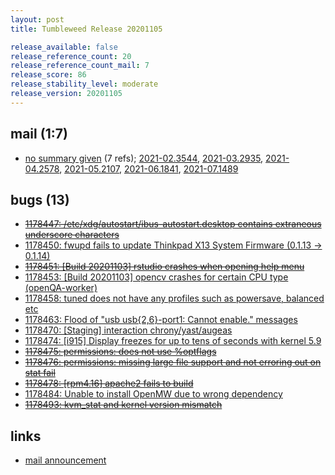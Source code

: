 ```yaml
---
layout: post
title: Tumbleweed Release 20201105

release_available: false
release_reference_count: 20
release_reference_count_mail: 7
release_score: 86
release_stability_level: moderate
release_version: 20201105
---
```


## mail (1:7)

- [no summary given](https://lists.opensuse.org/archives/list/factory@lists.opensuse.org/thread/RLJUBTMBIS6SXBOGET3HVIL4UZXLH7G7) (7 refs); [2021-02.3544](https://lists.opensuse.org/archives/list/factory@lists.opensuse.org/thread/RLJUBTMBIS6SXBOGET3HVIL4UZXLH7G7), [2021-03.2935](https://lists.opensuse.org/archives/list/factory@lists.opensuse.org/thread/RLJUBTMBIS6SXBOGET3HVIL4UZXLH7G7), [2021-04.2578](https://lists.opensuse.org/archives/list/factory@lists.opensuse.org/thread/RLJUBTMBIS6SXBOGET3HVIL4UZXLH7G7), [2021-05.2107](https://lists.opensuse.org/archives/list/factory@lists.opensuse.org/thread/RLJUBTMBIS6SXBOGET3HVIL4UZXLH7G7), [2021-06.1841](https://lists.opensuse.org/archives/list/factory@lists.opensuse.org/thread/RLJUBTMBIS6SXBOGET3HVIL4UZXLH7G7), [2021-07.1489](https://lists.opensuse.org/archives/list/factory@lists.opensuse.org/thread/RLJUBTMBIS6SXBOGET3HVIL4UZXLH7G7)

## bugs (13)

<!--more-->

- ~~[1178447: /etc/xdg/autostart/ibus-autostart.desktop contains extraneous underscore characters](https://bugzilla.opensuse.org/show_bug.cgi?id=1178447)~~
- [1178450: fwupd fails to update Thinkpad X13 System Firmware (0.1.13 → 0.1.14)](https://bugzilla.opensuse.org/show_bug.cgi?id=1178450)
- ~~[1178451: \[Build 20201103\] rstudio crashes when opening help menu](https://bugzilla.opensuse.org/show_bug.cgi?id=1178451)~~
- [1178453: \[Build 20201103\] opencv crashes for certain CPU type (openQA-worker)](https://bugzilla.opensuse.org/show_bug.cgi?id=1178453)
- [1178458: tuned does not have any profiles such as powersave, balanced etc](https://bugzilla.opensuse.org/show_bug.cgi?id=1178458)
- [1178463: Flood of "usb usb{2,6}-port1: Cannot enable." messages](https://bugzilla.opensuse.org/show_bug.cgi?id=1178463)
- [1178470: \[Staging\] interaction chrony/yast/augeas](https://bugzilla.opensuse.org/show_bug.cgi?id=1178470)
- [1178474: \[i915\] Display freezes for up to tens of seconds with kernel 5.9](https://bugzilla.opensuse.org/show_bug.cgi?id=1178474)
- ~~[1178475: permissions: does not use %optflags](https://bugzilla.opensuse.org/show_bug.cgi?id=1178475)~~
- ~~[1178476: permissions: missing large file support and not erroring out on stat fail](https://bugzilla.opensuse.org/show_bug.cgi?id=1178476)~~
- ~~[1178478: \[rpm4.16\] apache2 fails to build](https://bugzilla.opensuse.org/show_bug.cgi?id=1178478)~~
- [1178484: Unable to install OpenMW due to wrong dependency](https://bugzilla.opensuse.org/show_bug.cgi?id=1178484)
- ~~[1178493: kvm_stat and kernel version mismatch](https://bugzilla.opensuse.org/show_bug.cgi?id=1178493)~~



## links

- [mail announcement](https://lists.opensuse.org/archives/list/factory@lists.opensuse.org/thread/RLJUBTMBIS6SXBOGET3HVIL4UZXLH7G7)
